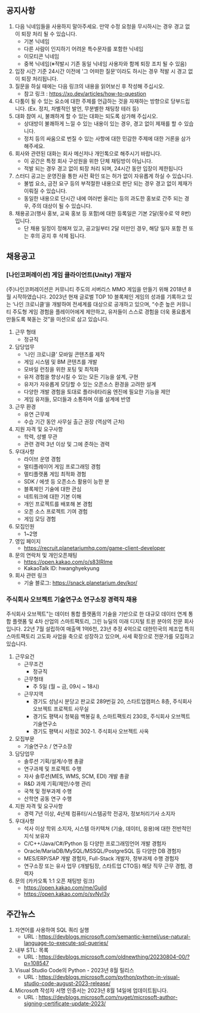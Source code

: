 ## 공지사항

1. 다음 닉네임들을 사용하지 말아주세요. 만약 수정 요청을 무시하시는 경우 경고 없이 퇴장 처리 될 수 있습니다.
   * 기본 닉네임
   * 다른 사람이 인지하기 어려운 특수문자를 포함한 닉네임
   * 이모티콘 닉네임
   * 중복 닉네임(※적발시 기존 동일 닉네임 사용자와 함께 퇴장 조치 될 수 있음)
2. 입장 시간 기준 24시간 이전에 '그 어떠한 질문'이라도 하시는 경우 적발 시 경고 없이 퇴장 처리됩니다.
3. 질문을 하실 때에는 다음 링크의 내용을 읽어보신 후 작성해 주십시오. 
   * 참고 링크 : https://xo.dev/articles/how-to-question
4. 다툼이 될 수 있는 요소에 대한 주제를 언급하는 것을 자재하는 방향으로 당부드립니다.
   (Ex. 정치, 차별적인 발언, 무분별한 채팅창 테러 등)
5. 대화 참여 시, 불쾌하게 할 수 있는 대화는 되도록 삼가해 주십시오.
   * 상대방이 불쾌하게 느낄 수 있는 내용이 있는 경우, 경고 없이 제재를 할 수 있습니다.
   * 정치 등의 싸움으로 번질 수 있는 사항에 대한 민감한 주제에 대한 거론을 삼가해주세요.
6. 회사와 관련된 대화는 회사 메신저나 개인톡으로 해주시기 바랍니다. 
   * 이 공간은 특정 회사 구성원을 위한 단체 채팅방이 아닙니다. 
   * 적발 되는 경우 경고 없이 퇴장 처리 되며, 24시간 동안 입장이 제한됩니다
7. 스터디 공고는 운영진을 통한 사전 확인 또는 허가 없이 자유롭게 하실 수 있습니다.
   * 불법 요소, 금전 요구 등의 부적절한 내용으로 판단 되는 경우 경고 없이 제재가 이뤄질 수 있습니다.
   * 동일한 내용으로 단시간 내에 여러번 올리는 등의 과도한 홍보로 간주 되는 경우, 주의 대상이 될 수 있습니다.
8. 채용공고(행사 홍보, 교육 홍보 등 포함)에 대한 등록일은 기본 2달(횟수로 약 8번)입니다.
   * 단 채용 일정이 정해져 있고, 공고일부터 2달 미만인 경우, 해당 일자 포함 전 또는 후의 공지 후 삭제 됩니다.

## 채용공고

### [나인코퍼레이션]  게임 클라이언트(Unity) 개발자
(주)나인코퍼레이션은 커뮤니티 주도의 서버리스 MMO 게임을 만들기 위해 2018년 8월 시작하였습니다. 2023년 현재 글로벌 TOP 10 블록체인 게임의 성과를 기록하고 있는 ‘나인 크로니클’을 개발하여 전세계를 대상으로 공개하고 있으며, “수준 높은 커뮤니티 주도형 게임 경험을 플레이어에게 제안하고, 유저들이 스스로 경험을 더욱 풍요롭게 만들도록 북돋는 것”을 미션으로 삼고 있습니다.

1. 근무 형태
   *  정규직
2. 담당업무
   * ‘나인 크로니클’ 모바일 콘텐츠를 제작
   * 게임 시스템 및 BM 콘텐츠를 개발
   * 모바일 런칭을 위한 포팅 및 최적화
   * 유저 경험을 향상시킬 수 있는 모든 기능을 설계, 구현
   * 유저가 자유롭게 모딩할 수 있는 오픈소스 환경을 고려한 설계
   * 다양한 개발 경험을 토대로 플라네타리움 엔진에 필요한 기능을 제안
   * 게임 유저들, 모더들과 소통하며 이를 설계에 반영
3. 근무 환경
   * 유연 근무제
   * 수습 기간 동안 사무실 출근 권장 (역삼역 근처)
4. 지원 자격 및 요구사항
   * 학력, 성별 무관
   * 관련 경력 3년 이상 및 그에 준하는 경력
5. 우대사항
   * 라이브 운영 경험
   * 멀티플레이어 게임 프로그래밍 경험
   * 멀티플랫폼 게임 최적화 경험
   * SDK / 에셋 등 오픈소스 활용이 능한 분
   * 블록체인 기술에 대한 관심
   * 네트워크에 대한 기본 이해
   * 개인 프로젝트를 배포해 본 경험
   * 오픈 소스 프로젝트 기여 경험
   * 게임 모딩 경험
6. 모집인원
   * 1~2명 
7. 영입 페이지
   * https://recruit.planetariumhq.com/game-client-developer
8. 문의 연락처 및 개인오픈채팅 
   * https://open.kakao.com/o/s83IRIme
   * KakaoTalk ID: hwanghyekyung 
9. 회사 관련 링크 
   * 기술 블로그: https://snack.planetarium.dev/kor/

### 주식회사 오브젝트 기술연구소 연구소장 경력직 채용

주식회사 오브젝트"는 데이터 통합 플랫폼의 기술을 기반으로 한 대규모 데이터 연계 통합 플랫폼 및 4차 산업의 스마트팩토리, 그린 뉴딜의 미래 디지털 트윈 분야의 전문 회사입니다.
22년 7월 설립하여 매출액 1억6천, 23년 추정 4억으로 대한민국의 제조업 특히 스마트팩토리 고도화 사업을 축으로 성장하고 있으며, 사세 확장으로 전문가를 모집하고 있습니다.

1. 근무요건
   * 근무조건 
     * 정규직
   * 근무형태 
     * 주 5일 (월 ~ 금, 09시 ~ 18시)
   * 근무지역 
     * 경기도 성남시 분당고 판교로 289번길 20, 스타트업캠퍼스 8층, 주식회사 오브젝트 프로젝트 사무실 
     * 경기도 평택시 청북읍 백봉길 8, 스마트팩토리 230호, 주식회사 오브젝트 기술연구소 
     * 경기도 평택시 서정로 302-1. 주식회사 오브젝트 사옥
2. 모집부문
   * 기술연구소 / 연구소장 
3. 담당업무
   * 솔루션 기획/설계/수행 총괄
   * 연구과제 및 프로젝트 수행
   * 자사 솔루션(MES, WMS, SCM, EDI) 개발 총괄
   * R&D 과제 기획/제안/수행 관리
   * 국책 및 정부과제 수행
   * 산학연 공동 연구 수행
4. 지원 자격 및 요구사항 
   * 경력 7년 이상, 4년제 컴퓨터/시스템공학 전공자, 정보처리기사 소지자
5. 우대사항
   * 석사 이상 학위 소지자, 시스템 아키텍쳐 (기술, 데이터, 응용)에 대한 전반적인 지식 보유자
   * C/C++/Java/C#/Python 등 다양한 프로그래밍언어 개발 경험자
   * Oracle/MariaDB/MySQL/MSSQL/PostgreSQL 등 다양한 DB 경험자
   * MES/ERP/SAP 개발 경험자, Full-Stack 개발자, 정부과제 수행 경험자
   * 연구소장 또는 유사 업무 (개발팀장, 스타트업 CTO등) 해당 직무 근무 경험, 경력자
6. 문의 (카카오톡 1:1 오픈 채팅방 링크)
   * https://open.kakao.com/me/Guild
   * https://open.kakao.com/o/svNvl3y

## 주간뉴스

1. 자연어를 사용하여 SQL 쿼리 실행
   * URL : https://devblogs.microsoft.com/semantic-kernel/use-natural-language-to-execute-sql-queries/
2. 내부 STL: 목록
   * URL : https://devblogs.microsoft.com/oldnewthing/20230804-00/?p=108547
3. Visual Studio Code의 Python - 2023년 8월 릴리스
   * URL : https://devblogs.microsoft.com/python/python-in-visual-studio-code-august-2023-release/
4. Microsoft 작성자 서명 인증서는 2023년 8월 14일에 업데이트됩니다.
   * URL : https://devblogs.microsoft.com/nuget/microsoft-author-signing-certificate-update-2023/
